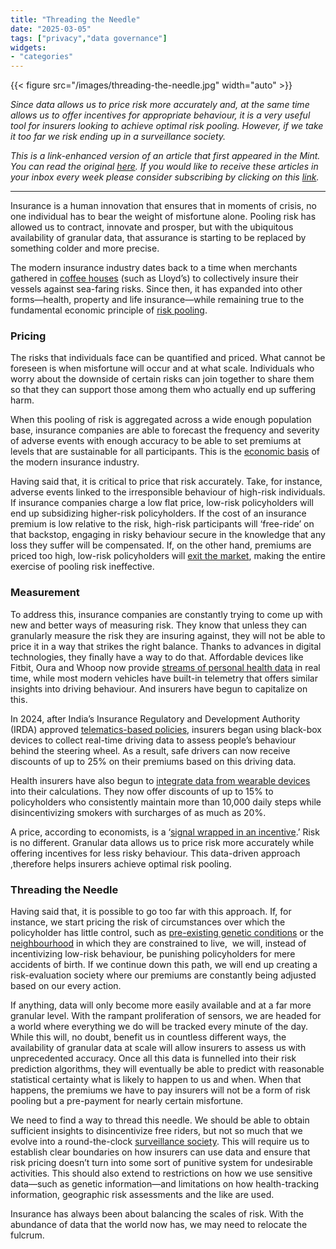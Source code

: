 ```yaml
---
title: "Threading the Needle"
date: "2025-03-05"
tags: ["privacy","data governance"]
widgets: 
- "categories"
---
```


{{< figure src="/images/threading-the-needle.jpg" width="auto" >}}

_Since data allows us to price risk more accurately and, at the same time allows us to offer incentives for appropriate behaviour, it is a very useful tool for insurers looking to achieve optimal risk pooling. However, if we take it too far we risk ending up in a surveillance society._

<!--more-->
_This is a link-enhanced version of an article that first appeared in the Mint. You can read the original [here](https://www.livemint.com/opinion/online-views/health-data-insurance-models-health-insurance-life-insurance-policy-motor-insurance-best-insurance-plans-premium-hike-11740998050912.html). If you would like to receive these articles in your inbox every week please consider subscribing by clicking on this [link](https://paragraph.xyz/@exmachina)._

---

Insurance is a human innovation that ensures that in moments of crisis, no one individual has to bear the weight of misfortune alone. Pooling risk has allowed us to contract, innovate and prosper, but with the ubiquitous availability of granular data, that assurance is starting to be replaced by something colder and more precise.

The modern insurance industry dates back to a time when merchants gathered in [coffee houses](https://www.lloyds.com/about-lloyds/history) (such as Lloyd’s) to collectively insure their vessels against sea-faring risks. Since then, it has expanded into other forms—health, property and life insurance—while remaining true to the fundamental economic principle of [risk pooling](https://en.wikipedia.org/wiki/Risk_pool).

### Pricing

The risks that individuals face can be quantified and priced. What cannot be foreseen is when misfortune will occur and at what scale. Individuals who worry about the downside of certain risks can join together to share them so that they can support those among them who actually end up suffering harm. 

When this pooling of risk is aggregated across a wide enough population base, insurance companies are able to forecast the frequency and severity of adverse events with enough accuracy to be able to set premiums at levels that are sustainable for all participants. This is the [economic basis](https://www.econlib.org/library/Enc/Insurance.html) of the modern insurance industry.

Having said that, it is critical to price that risk accurately. Take, for instance, adverse events linked to the irresponsible behaviour of high-risk individuals. If insurance companies charge a low flat price, low-risk policyholders will end up subsidizing higher-risk policyholders. If the cost of an insurance premium is low relative to the risk, high-risk participants will ‘free-ride’ on that backstop, engaging in risky behaviour secure in the knowledge that any loss they suffer will be compensated. If, on the other hand, premiums are priced too high, low-risk policyholders will [exit the market](https://exmachina.in/27/07/2016/using-tech-to-ensure-data-symmetry/), making the entire exercise of pooling risk ineffective.

### Measurement

To address this, insurance companies are constantly trying to come up with new and better ways of measuring risk. They know that unless they can granularly measure the risk they are insuring against, they will not be able to price it in a way that strikes the right balance. Thanks to advances in digital technologies, they finally have a way to do that. Affordable devices like Fitbit, Oura and Whoop now provide [streams of personal health data](https://www.sciencedirect.com/science/article/pii/S266699862400543X) in real time, while most modern vehicles have built-in telemetry that offers similar insights into driving behaviour. And insurers have begun to capitalize on this.

In 2024, after India’s Insurance Regulatory and Development Authority (IRDA) approved [telematics-based policies](https://www.renewbuy.com/articles/motor-insurance/pay-as-you-drive), insurers began using black-box devices to collect real-time driving data to assess people’s behaviour behind the steering wheel. As a result, safe drivers can now receive discounts of up to 25% on their premiums based on this driving data. 

Health insurers have also begun to [integrate data from wearable devices](https://www.starhealth.in/blog/impact-of-big-data/) into their calculations. They now offer discounts of up to 15% to policyholders who consistently maintain more than 10,000 daily steps while disincentivizing smokers with surcharges of as much as 20%.

A price, according to economists, is a ‘[signal wrapped in an incentive](https://mru.org/courses/principles-economics-microeconomics/price-system-spontaneous-order#:~:text=accurately%2C%20everyone%20does.-,A%20price%20is%20a%20signal%20wrapped%20up%20in%20an%20incentive,substitutes%20and%20you%20will%20profit.%22).’ Risk is no different. Granular data allows us to price risk more accurately while offering incentives for less risky behaviour. This data-driven approach ,therefore helps insurers achieve optimal risk pooling.

### Threading the Needle

Having said that, it is possible to go too far with this approach. If, for instance, we start pricing the risk of circumstances over which the policyholder has little control, such as [pre-existing genetic conditions](https://exmachina.in/22/03/2017/insuring-previvors/) or the [neighbourhood](https://www.brookings.edu/articles/data-driven-policings-threat-to-our-constitutional-rights/) in which they are constrained to live,  we will, instead of incentivizing low-risk behaviour, be punishing policyholders for mere accidents of birth. If we continue down this path, we will end up creating a risk-evaluation society where our premiums are constantly being adjusted based on our every action.

If anything, data will only become more easily available and at a far more granular level. With the rampant proliferation of sensors, we are headed for a world where everything we do will be tracked every minute of the day. While this will, no doubt, benefit us in countless different ways, the availability of granular data at scale will allow insurers to assess us with unprecedented accuracy. Once all this data is funnelled into their risk prediction algorithms, they will eventually be able to predict with reasonable statistical certainty what is likely to happen to us and when. When that happens, the premiums we have to pay insurers will not be a form of risk pooling but a pre-payment for nearly certain misfortune.

We need to find a way to thread this needle. We should be able to obtain sufficient insights to disincentivize free riders, but not so much that we evolve into a round-the-clock [surveillance society](https://nation.time.com/2013/08/01/the-surveillance-society/). This will require us to establish clear boundaries on how insurers can use data and ensure that risk pricing doesn’t turn into some sort of punitive system for undesirable activities. This should also extend to restrictions on how we use sensitive data—such as genetic information—and limitations on how health-tracking information, geographic risk assessments and the like are used.

Insurance has always been about balancing the scales of risk. With the abundance of data that the world now has, we may need to relocate the fulcrum.